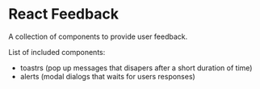 # React Feedback

A collection of components to provide user feedback.

List of included components:
- toastrs (pop up messages that disapers after a short duration of time)
- alerts (modal dialogs that waits for users responses)
